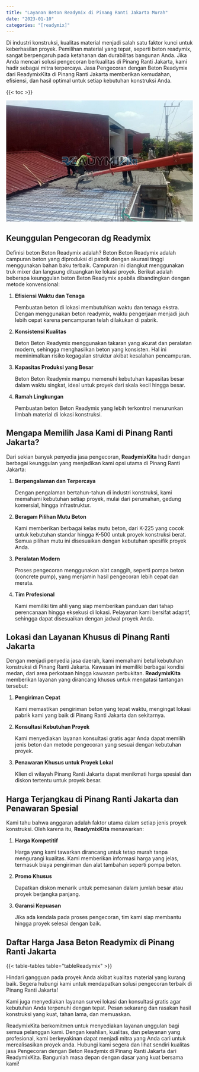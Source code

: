 ```yaml
---
title: "Layanan Beton Readymix di Pinang Ranti Jakarta Murah"
date: "2023-01-10"
categories: "[readymix]"
---
```


Di industri konstruksi, kualitas material menjadi salah satu faktor kunci untuk keberhasilan proyek. Pemilihan material yang tepat, seperti beton readymix, sangat berpengaruh pada ketahanan dan durabilitas bangunan Anda. Jika Anda mencari solusi pengecoran berkualitas di Pinang Ranti Jakarta, kami hadir sebagai mitra terpercaya. Jasa Pengecoran dengan Beton Readymix dari ReadymixKita di Pinang Ranti Jakarta memberikan kemudahan, efisiensi, dan hasil optimal untuk setiap kebutuhan konstruksi Anda.

{{< toc >}}

![Layanan Beton Readymix di Pinang Ranti Jakarta Murah](/images/readymix/cor-readymix-08.jpg)

## Keunggulan Pengecoran dg Readymix

Definisi beton Beton Readymix adalah? Beton Beton Readymix adalah campuran beton yang diproduksi di pabrik dengan akurasi tinggi menggunakan bahan baku terbaik. Campuran ini diangkut menggunakan truk mixer dan langsung dituangkan ke lokasi proyek. Berikut adalah beberapa keunggulan beton Beton Readymix apabila dibandingkan dengan metode konvensional:

1. **Efisiensi Waktu dan Tenaga**

   Pembuatan beton di lokasi membutuhkan waktu dan tenaga ekstra. Dengan menggunakan beton readymix, waktu pengerjaan menjadi jauh lebih cepat karena pencampuran telah dilakukan di pabrik.

2. **Konsistensi Kualitas**

   Beton Beton Readymix menggunakan takaran yang akurat dan peralatan modern, sehingga menghasilkan beton yang konsisten. Hal ini meminimalkan risiko kegagalan struktur akibat kesalahan pencampuran.

3. **Kapasitas Produksi yang Besar**

   Beton Beton Readymix mampu memenuhi kebutuhan kapasitas besar dalam waktu singkat, ideal untuk proyek dari skala kecil hingga besar.

4. **Ramah Lingkungan**

   Pembuatan beton Beton Readymix yang lebih terkontrol menurunkan limbah material di lokasi konstruksi.

## Mengapa Memilih Jasa Kami di Pinang Ranti Jakarta?

Dari sekian banyak penyedia jasa pengecoran, **ReadymixKita** hadir dengan berbagai keunggulan yang menjadikan kami opsi utama di Pinang Ranti Jakarta:

1. **Berpengalaman dan Terpercaya**

   Dengan pengalaman bertahun-tahun di industri konstruksi, kami memahami kebutuhan setiap proyek, mulai dari perumahan, gedung komersial, hingga infrastruktur.

2. **Beragam Pilihan Mutu Beton**

   Kami memberikan berbagai kelas mutu beton, dari K-225 yang cocok untuk kebutuhan standar hingga K-500 untuk proyek konstruksi berat. Semua pilihan mutu ini disesuaikan dengan kebutuhan spesifik proyek Anda.

3. **Peralatan Modern**

   Proses pengecoran menggunakan alat canggih, seperti pompa beton (concrete pump), yang menjamin hasil pengecoran lebih cepat dan merata.

4. **Tim Profesional**

   Kami memiliki tim ahli yang siap memberikan panduan dari tahap perencanaan hingga eksekusi di lokasi. Pelayanan kami bersifat adaptif, sehingga dapat disesuaikan dengan jadwal proyek Anda.

## Lokasi dan Layanan Khusus di Pinang Ranti Jakarta

Dengan menjadi penyedia jasa daerah, kami memahami betul kebutuhan konstruksi di Pinang Ranti Jakarta. Kawasan ini memiliki berbagai kondisi medan, dari area perkotaan hingga kawasan perbukitan. **ReadymixKita** memberikan layanan yang dirancang khusus untuk mengatasi tantangan tersebut:

1. **Pengiriman Cepat**

   Kami memastikan pengiriman beton yang tepat waktu, mengingat lokasi pabrik kami yang baik di Pinang Ranti Jakarta dan sekitarnya.

2. **Konsultasi Kebutuhan Proyek**

   Kami menyediakan layanan konsultasi gratis agar Anda dapat memilih jenis beton dan metode pengecoran yang sesuai dengan kebutuhan proyek.

3. **Penawaran Khusus untuk Proyek Lokal**

   Klien di wilayah Pinang Ranti Jakarta dapat menikmati harga spesial dan diskon tertentu untuk proyek besar.

## Harga Terjangkau di Pinang Ranti Jakarta dan Penawaran Spesial

Kami tahu bahwa anggaran adalah faktor utama dalam setiap jenis proyek konstruksi. Oleh karena itu, **ReadymixKita** menawarkan:

1. **Harga Kompetitif**

   Harga yang kami tawarkan dirancang untuk tetap murah tanpa mengurangi kualitas. Kami memberikan informasi harga yang jelas, termasuk biaya pengiriman dan alat tambahan seperti pompa beton.

2. **Promo Khusus**

   Dapatkan diskon menarik untuk pemesanan dalam jumlah besar atau proyek berjangka panjang.

3. **Garansi Kepuasan**

   Jika ada kendala pada proses pengecoran, tim kami siap membantu hingga proyek selesai dengan baik.

## Daftar Harga Jasa Beton Readymix di Pinang Ranti Jakarta

{{< table-tables table="tableReadymix" >}}

Hindari gangguan pada proyek Anda akibat kualitas material yang kurang baik. Segera hubungi kami untuk mendapatkan solusi pengecoran terbaik di Pinang Ranti Jakarta!

Kami juga menyediakan layanan survei lokasi dan konsultasi gratis agar kebutuhan Anda terpenuhi dengan tepat. Pesan sekarang dan rasakan hasil konstruksi yang kuat, tahan lama, dan memuaskan.

ReadymixKita berkomitmen untuk menyediakan layanan unggulan bagi semua pelanggan kami. Dengan keahlian, kualitas, dan pelayanan yang profesional, kami berkeyakinan dapat menjadi mitra yang Anda cari untuk merealisasikan proyek anda. Hubungi kami segera dan lihat sendiri kualitas jasa Pengecoran dengan Beton Readymix di Pinang Ranti Jakarta dari ReadymixKita. Bangunlah masa depan dengan dasar yang kuat bersama kami!